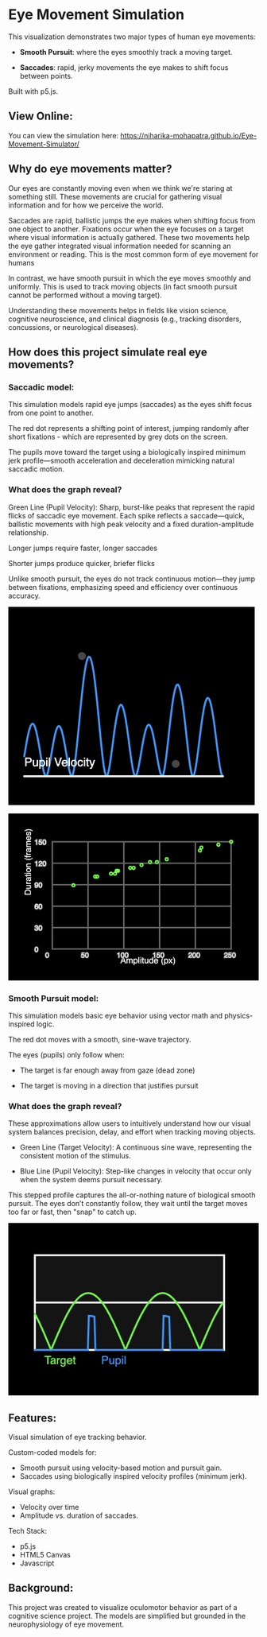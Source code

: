 # Eye Movement Simulation

This visualization demonstrates two major types of human eye movements:

* **Smooth Pursuit**: where the eyes smoothly track a moving target.

* **Saccades**: rapid, jerky movements the eye makes to shift focus between points.

Built with p5.js. 

## View Online:
You can view the simulation here:
https://niharika-mohapatra.github.io/Eye-Movement-Simulator/

## Why do eye movements matter?
Our eyes are constantly moving even when we think we're staring at something still. These movements are crucial for gathering visual information and for how we perceive the world.

Saccades are rapid, ballistic jumps the eye makes when shifting focus from one object to another. Fixations occur when the eye focuses on a target where visual information is actually gathered. These two movements help the eye gather integrated visual information needed for scanning an environment or reading. This is the most common form of eye movement for humans

In contrast, we have smooth pursuit in which the eye moves smoothly and uniformly. This is used to track moving objects (in fact smooth pursuit cannot be performed without a moving target).

Understanding these movements helps in fields like vision science, cognitive neuroscience, and clinical diagnosis (e.g., tracking disorders, concussions, or neurological diseases).

## How does this project simulate real eye movements?

### Saccadic model:

This simulation models rapid eye jumps (saccades) as the eyes shift focus from one point to another.

The red dot represents a shifting point of interest, jumping randomly after short fixations - which are represented by grey dots on the screen.

The pupils move toward the target using a biologically inspired minimum jerk profile—smooth acceleration and deceleration mimicking natural saccadic motion.

### What does the graph reveal?
Green Line (Pupil Velocity):
Sharp, burst-like peaks that represent the rapid flicks of saccadic eye movement. Each spike reflects a saccade—quick, ballistic movements with high peak velocity and a fixed duration-amplitude relationship.

Longer jumps require faster, longer saccades

Shorter jumps produce quicker, briefer flicks

Unlike smooth pursuit, the eyes do not track continuous motion—they jump between fixations, emphasizing speed and efficiency over continuous accuracy.

![Velocity Profile of Pupil](images/Saccade_pupil_velocity.png)

![Duration vs Amplitude](images/Saccade_duration_amplitude.png)

### Smooth Pursuit model:
This simulation models basic eye behavior using vector math and physics-inspired logic. 

The red dot moves with a smooth, sine-wave trajectory.

The eyes (pupils) only follow when:
* The target is far enough away from gaze (dead zone)

* The target is moving in a direction that justifies pursuit

### What does the graph reveal?

These approximations allow users to intuitively understand how our visual system balances precision, delay, and effort when tracking moving objects.

* Green Line (Target Velocity): A continuous sine wave, representing the consistent motion of the stimulus.

* Blue Line (Pupil Velocity): Step-like changes in velocity that occur only when the system deems pursuit necessary.

This stepped profile captures the all-or-nothing nature of biological smooth pursuit. The eyes don’t constantly follow, they wait until the target moves too far or fast, then "snap" to catch up.

![Velocity Profiles of Target and Pupil (green and blue respectively](images/Smooth_pursuit_velocity_profile.png)

## Features:
Visual simulation of eye tracking behavior.

Custom-coded models for:

* Smooth pursuit using velocity-based motion and pursuit gain.
* Saccades using biologically inspired velocity profiles (minimum jerk).

Visual graphs:

* Velocity over time
* Amplitude vs. duration of saccades. 

Tech Stack:
* p5.js
* HTML5 Canvas
* Javascript

## Background:
This project was created to visualize oculomotor behavior as part of a cognitive science project. The models are simplified but grounded in the neurophysiology of eye movement.
